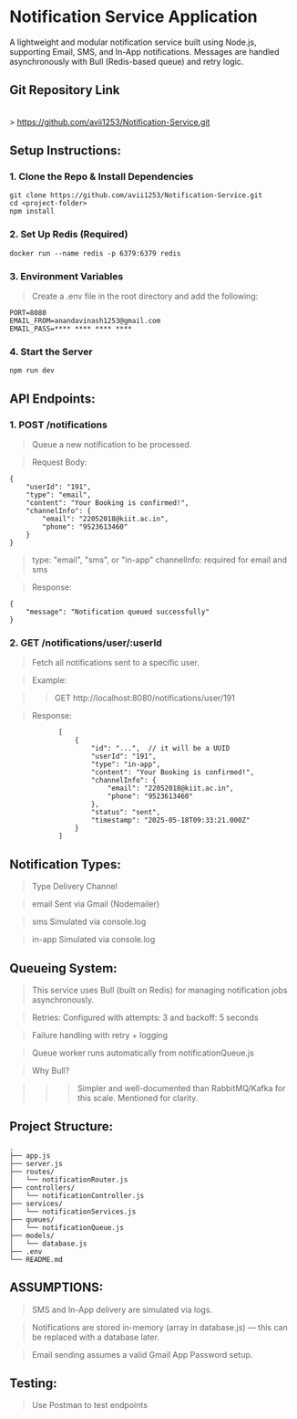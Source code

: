 # Notification Service Application

A lightweight and modular notification service built using Node.js, supporting Email, SMS, and In-App notifications. Messages are handled asynchronously with Bull (Redis-based queue) and retry logic.

## Git Repository Link
<br> > https://github.com/avii1253/Notification-Service.git <br>

## Setup Instructions:

### 1. Clone the Repo & Install Dependencies

    git clone https://github.com/avii1253/Notification-Service.git
    cd <project-folder>
    npm install

### 2. Set Up Redis (Required)

    docker run --name redis -p 6379:6379 redis

### 3. Environment Variables

   > Create a .env file in the root directory and add the following:

    
    PORT=8080
    EMAIL_FROM=anandavinash1253@gmail.com
    EMAIL_PASS=**** **** **** ****

### 4. Start the Server
    npm run dev


## API Endpoints:

### 1. POST   /notifications

  >  Queue a new notification to be processed.

  >  Request Body:

    {
        "userId": "191",
        "type": "email",
        "content": "Your Booking is confirmed!",
        "channelInfo": {
            "email": "22052018@kiit.ac.in",
            "phone": "9523613460"
        }
    }

   > type: "email", "sms", or "in-app"
   > channelInfo: required for email and sms

   > Response:

    {
        "message": "Notification queued successfully"
    }

### 2. GET   /notifications/user/:userId

   > Fetch all notifications sent to a specific user.

   > Example:

   > > GET http://localhost:8080/notifications/user/191

   > Response:

                [
                    {
                        "id": "...",  // it will be a UUID
                        "userId": "191",
                        "type": "in-app",
                        "content": "Your Booking is confirmed!",
                        "channelInfo": {
                            "email": "22052018@kiit.ac.in",
                            "phone": "9523613460"
                        },
                        "status": "sent",
                        "timestamp": "2025-05-18T09:33:21.000Z"
                    }
                ]

    
## Notification Types: 

   > Type	Delivery Channel <br>
   
   > email	Sent via Gmail (Nodemailer) <br>
   
   > sms	Simulated via console.log <br>
   
   > in-app	Simulated via console.log <br>


## Queueing System:

> This service uses Bull (built on Redis) for managing notification jobs asynchronously.

> Retries: Configured with attempts: 3 and backoff: 5 seconds
 
> Failure handling with retry + logging

> Queue worker runs automatically from notificationQueue.js <br>

> Why Bull?

> > > Simpler and well-documented than RabbitMQ/Kafka for this scale. Mentioned for clarity.


## Project Structure:

    .
    ├── app.js
    ├── server.js
    ├── routes/
    │   └── notificationRouter.js
    ├── controllers/
    │   └── notificationController.js
    ├── services/
    │   └── notificationServices.js
    ├── queues/
    │   └── notificationQueue.js
    ├── models/
    │   └── database.js
    ├── .env
    └── README.md


## ASSUMPTIONS: 

> SMS and In-App delivery are simulated via logs.

> Notifications are stored in-memory (array in database.js) — this can be replaced with a database later.

> Email sending assumes a valid Gmail App Password setup.


## Testing:

> Use Postman to test endpoints
    
